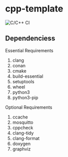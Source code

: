 # cpp-template

![C/C++ CI](https://github.com/satyamTiwary/cpp-template/workflows/C/C++%20CI/badge.svg)

## Dependenciess

Essential Requirements

1. clang
2. conan
3. cmake
4. build-essential
5. setuptools
6. wheel
7. python3
8. python3-pip

Optional Requirements

1. ccache
2. mosquitto
3. cppcheck
4. clang-tidy
5. clang-format
6. doxygen
7. graphviz

